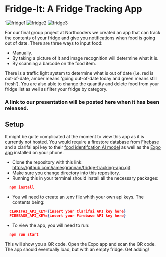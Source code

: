 # Fridge-It: A Fridge Tracking App

  `![fridge1](https://user-images.githubusercontent.com/72388056/153027723-4a30b8a1-819a-4f62-912e-96c94e4d2a01.jpg)
  ![fridge2](https://user-images.githubusercontent.com/72388056/153027766-31a048e7-2fe9-4965-8063-d5edbd8428aa.jpg)
  ![fridge3](https://user-images.githubusercontent.com/72388056/153027779-7d367779-5ae9-48bf-8e67-9bae583463ad.jpg)

For our final group project at Northcoders we created an app that can track the contents of your fridge and give you notifications when food is going out of date. There are three ways to input food:
- Manually.
- By taking a picture of it and image recognition will determine what it is.
- By scanning a barcode on the food item.

There is a traffic light system to determine what is out of date (i.e. red is out-of-date, amber means 'going out-of-date today and  green means still fresh'). You are also able to change the quantity and delete food from your fridge list as well as filter your fridge by category.

### A link to our presentation will be posted here when it has been released.

## Setup
It might be quite complicated at the moment to view this app as it is currently not hosted. You would require a firestore database from [Firebase](https://firebase.google.com/) and a clarifai api key to their [food identifcation AI model](https://www.clarifai.com/models/ai-food-recognition) as well as the [Expo app](https://expo.dev/) installed on your phone.
- Clone the repository with this link: https://github.com/jamesgrannan/fridge-tracking-app.git
- Make sure you change directory into this repository.
- Running this in your terminal should install all the necessary packages:

```json
  npm install
```

- You wil need to create an .env file whith your own api keys. The contents being:

```json
  CLARIFAI_API_KEY={insert your Clarifai API key here}
  FIREBASE_API_KEY={insert your Firebase API key here}
```

- To view the app, you will need to run:

```json
  npm run start
```

This will show you a QR code. Open the Expo app and scan the QR code. The app should eventually load, but with an empty fridge. Get adding!

